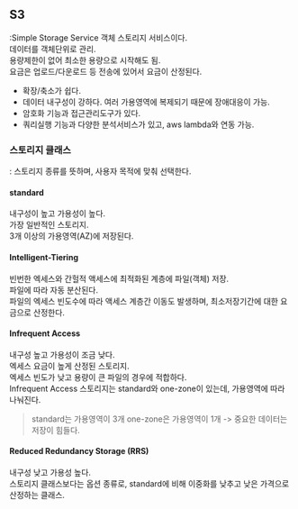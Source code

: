 ## S3
:Simple Storage Service 객체 스토리지 서비스이다.   
데이터를 객체단위로 관리.   
용량제한이 없어 최소한 용량으로 시작해도 됨.  
요금은 업로드/다운로드 등 전송에 있어서 요금이 산정된다.   

- 확장/축소가 쉽다.
- 데이터 내구성이 강하다. 여러 가용영역에 복제되기 때문에 장애대응이 가능.
- 암호화 기능과 접근관리도구가 있다.
- 쿼리실행 기능과 다양한 분석서비스가 있고, aws lambda와 연동 가능.

### 스토리지 클래스
: 스토리지 종류를 뜻하며, 사용자 목적에 맞춰 선택한다.    

#### standard
내구성이 높고 가용성이 높다.   
가장 일반적인 스토리지.   
3개 이상의 가용영역(AZ)에 저장된다.   

#### Intelligent-Tiering
빈번한 엑세스와 간헐적 액세스에 최적화된 계층에 파일(객체) 저장.   
파일에 따라 자동 분산된다.   
파일의 엑세스 빈도수에 따라 액세스 계층간 이동도 발생하며, 최소저장기간에 대한 요금으로 산정한다.   

#### Infrequent Access
내구성 높고 가용성이 조금 낮다.   
엑세스 요금이 높게 산정된 스토리지.   
엑세스 빈도가 낮고 용량이 큰 파일의 경우에 적합하다.   
Infrequent Access 스토리지는 standard와 one-zone이 있는데, 가용영역에 따라 나눠진다.   
> standard는 가용영역이 3개
> one-zone은 가용영역이 1개 -> 중요한 데이터는 저장이 힘들다.   


#### Reduced Redundancy Storage (RRS)
내구성 낮고 가용성 높다.   
스토리지 클래스보다는 옵션 종류로, standard에 비해 이중화를 낮추고 낮은 가격으로 산정하는 클래스.  

